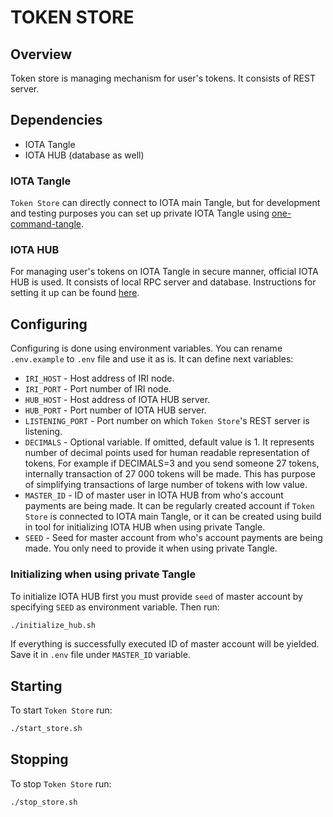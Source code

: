 # TOKEN STORE

## Overview

Token store is managing mechanism for user's tokens. It consists of REST server.

## Dependencies
* IOTA Tangle
* IOTA HUB (database as well)

### IOTA Tangle

`Token Store` can directly connect to IOTA main Tangle, but for development and testing purposes you can set up private IOTA Tangle using [one-command-tangle](https://github.com/iota-community/one-command-tangle).

### IOTA HUB

For managing user's tokens on IOTA Tangle in secure manner, official IOTA HUB is used. It consists of local RPC server and database. Instructions for setting it up can be found [here](https://github.com/iotaledger/hub).

## Configuring

Configuring is done using environment variables. You can rename `.env.example` to `.env` file and use it as is. It can define next variables:
* `IRI_HOST` - Host address of IRI node.
* `IRI_PORT` - Port number of IRI node.
* `HUB_HOST` - Host address of IOTA HUB server.
* `HUB_PORT` - Port number of IOTA HUB server.
* `LISTENING_PORT` - Port number on which `Token Store`'s REST server is listening.
* `DECIMALS` - Optional variable. If omitted, default value is 1. It represents number of decimal points used for human readable representation of tokens. For example if DECIMALS=3 and you send someone 27 tokens, internally transaction of 27 000 tokens will be made. This has purpose of simplifying transactions of large number of tokens with low value.
* `MASTER_ID` - ID of master user in IOTA HUB from who's account payments are being made. It can be regularly created account if `Token Store` is connected to IOTA main Tangle, or it can be created using build in tool for initializing IOTA HUB when using private Tangle.
* `SEED` - Seed for master account from who's account payments are being made. You only need to provide it when using private Tangle.

### Initializing when using private Tangle

To initialize IOTA HUB first you must provide `seed` of master account by specifying `SEED` as environment variable. Then run:
```bash
./initialize_hub.sh
```
If everything is successfully executed ID of master account will be yielded. Save it in `.env` file under `MASTER_ID` variable.


## Starting

To start `Token Store` run:
```bash
./start_store.sh
```

## Stopping

To stop `Token Store` run:
```bash
./stop_store.sh
```
